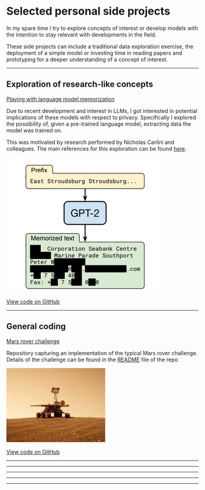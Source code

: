 # Selected  personal side projects

In my spare time I try to explore concepts of interest or develop models with the
intention to stay relevant with developments in the field.

These side projects can include a traditional data exploration exercise, the deployment
of a simple model or investing time in reading papers and prototyping for a deeper 
understanding of a concept of interest.

---

## Exploration of research-like concepts  

[Playing with language model memorization](https://github.com/rcuevass/lang_model_mem_gpt2)

Due to recent development and interest in LLMs, I got interested in potential implications
of these models with respect to privacy. Specifically I explored the possibility of, given a pre-trained language model, 
extracting data the model was trained on.

This was motivated by research performed by Nicholas Carlini and colleagues. 
The main references for this exploration can be found [here](https://github.com/rcuevass/lang_model_mem_gpt2/tree/main/references).

<img src="images/llm_memorization.jpg?raw=true"/>

[View code on GitHub](https://github.com/rcuevass/lang_model_mem_gpt2)

---

## General coding

[Mars rover challenge](https://github.com/rcuevass/Mars_rover_challenge)

Repository capturing an implementation of the typical Mars rover challenge. Details of the challenge
can be found in the [README](https://github.com/rcuevass/Mars_rover_challenge/blob/master/README.md) file 
of the repo

<img src="images/mars_rover.jpg?raw=true"/>

[View code on GitHub](https://github.com/rcuevass/Mars_rover_challenge)

---
<!--
[Project 2 Title](/pdf/sample_presentation.pdf)
<img src="images/dummy_thumbnail.jpg?raw=true"/>
-->
---

<!--
[Project 3 Title](http://example.com/)
<img src="images/dummy_thumbnail.jpg?raw=true"/>
-->
---
<!--
### Category Name 2

- [Project 1 Title](http://example.com/)
- [Project 2 Title](http://example.com/)
- [Project 3 Title](http://example.com/)
- [Project 4 Title](http://example.com/)
- [Project 5 Title](http://example.com/)
-->
---




---
<!--<p style="font-size:11px">Page template forked from <a href="https://github.com/evanca/quick-portfolio">evanca</a></p> -->

<!-- Remove above link if you don't want to attibute -->
